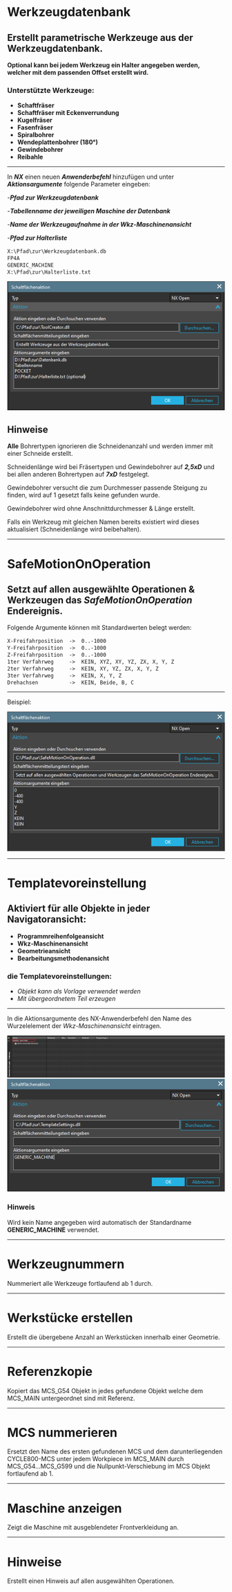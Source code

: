 # Werkzeugdatenbank
## **Erstellt parametrische Werkzeuge aus der Werkzeugdatenbank.**

**Optional kann bei jedem Werkzeug ein Halter angegeben werden, welcher mit dem passenden Offset erstellt wird.**

### Unterstützte Werkzeuge:

- **Schaftfräser**
- **Schaftfräser mit Eckenverrundung**
- **Kugelfräser**
- **Fasenfräser**
- **Spiralbohrer**
- **Wendeplattenbohrer (180°)**
- **Gewindebohrer**
- **Reibahle**

---

In ***NX*** einen neuen ***Anwenderbefehl*** hinzufügen und unter ***Aktionsargumente*** folgende Parameter eingeben:

-***Pfad zur Werkzeugdatenbank***

-***Tabellenname der jeweiligen Maschine der Datenbank***

-***Name der Werkzeugaufnahme in der Wkz-Maschinenansicht***

-***Pfad zur Halterliste***

    X:\Pfad\zur\Werkzeugdatenbank.db
    FP4A
    GENERIC_MACHINE
    X:\Pfad\zur\Halterliste.txt

![Alt text](Assets\Werkzeugdatenbank.png)

## **Hinweise**

**Alle** Bohrertypen ignorieren die Schneidenanzahl und werden immer mit einer Schneide erstellt.

Schneidenlänge wird bei Fräsertypen und Gewindebohrer auf ***2,5xD*** und bei allen anderen Bohrertypen auf ***7xD*** festgelegt.

Gewindebohrer versucht die zum Durchmesser passende Steigung zu finden, wird auf 1 gesetzt falls keine gefunden wurde.

Gewindebohrer wird ohne Anschnittdurchmesser & Länge erstellt.

Falls ein Werkzeug mit gleichen Namen bereits existiert wird dieses aktualisiert (Schneidenlänge wird beibehalten).

---

# SafeMotionOnOperation
Setzt auf allen ausgewählte Operationen & Werkzeugen das ***SafeMotionOnOperation*** Endereignis.
-
Folgende Argumente können mit Standardwerten belegt werden:
    
    X-Freifahrposition  ->  0..-1000
    Y-Freifahrposition  ->  0..-1000
    Z-Freifahrposition  ->  0..-1000
    1ter Verfahrweg     ->  KEIN, XYZ, XY, YZ, ZX, X, Y, Z
    2ter Verfahrweg     ->  KEIN, XY, YZ, ZX, X, Y, Z
    3ter Verfahrweg     ->  KEIN, X, Y, Z
    Drehachsen          ->  KEIN, Beide, B, C

---
Beispiel:

![Alt text](Assets\SafeMotionOnOperation.png)

---

# Templatevoreinstellung
## Aktiviert für alle Objekte in jeder Navigatoransicht:
- **Programmreihenfolgeansicht**
- **Wkz-Maschinenansicht**
- **Geometrieansicht**
- **Bearbeitungsmethodenansicht**

### die Templatevoreinstellungen:
- *Objekt kann als Vorlage verwendet werden*
- *Mit übergeordnetem Teil erzeugen*

---
In die Aktionsargumente des NX-Anwenderbefehl den Name des Wurzelelement der *Wkz-Maschinenansicht* eintragen.

![Alt text](Assets\Templatevoreinstellung_nav_name.png)
![Alt text](Assets\Templatevoreinstellung.png)

### Hinweis
Wird kein Name angegeben wird automatisch der Standardname **GENERIC_MACHINE** verwendet.

---

# Werkzeugnummern
Nummeriert alle Werkzeuge fortlaufend ab 1 durch.

---

# Werkstücke erstellen
Erstellt die übergebene Anzahl an Werkstücken innerhalb einer Geometrie.

---

# Referenzkopie
Kopiert das MCS_G54 Objekt in jedes gefundene Objekt welche dem MCS_MAIN untergeordnet sind mit Referenz.

---

# MCS nummerieren
Ersetzt den Name des ersten gefundenen MCS und dem darunterliegenden CYCLE800-MCS unter jedem Workpiece im MCS_MAIN durch MCS_G54...MCS_G599 und die Nullpunkt-Verschiebung im MCS Objekt fortlaufend ab 1.

---

# Maschine anzeigen
Zeigt die Maschine mit ausgeblendeter Frontverkleidung an.

---

# Hinweise
Erstellt einen Hinweis auf allen ausgewählten Operationen.